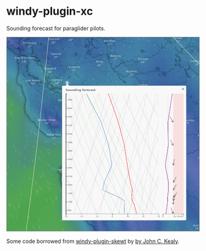 # windy-plugin-xc

Sounding forecast for paraglider pilots.

![Example Sounding](sounding.png)

Some code borrowed from [windy-plugin-skewt](https://github.com/johnckealy/windy-plugin-skewt) by [by John C. Kealy](https://github.com/johnckealy).
